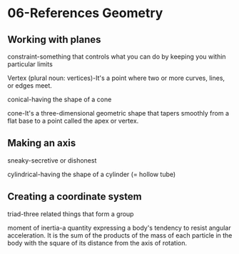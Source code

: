 # 06-References Geometry
## Working with planes
constraint-something that controls what you can do by keeping you within particular limits

Vertex (plural noun: vertices)-It's a point where two or more curves, lines, or edges meet.

conical-having the shape of a cone

cone-It's a three-dimensional geometric shape that tapers smoothly from a flat base to a point called the apex or vertex.
## Making an axis
sneaky-secretive or dishonest

cylindrical-having the shape of a cylinder (= hollow tube)
## Creating a coordinate system
 triad-three related things that form a group

moment of inertia-a quantity expressing a body's tendency to resist angular acceleration. It is the sum of the products of the mass of each particle in the body with the square of its distance from the axis of rotation.

